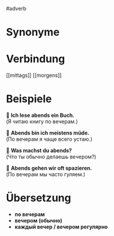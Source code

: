 #adverb
# Synonyme

# Verbindung 
[[mittags]]
[[morgens]]
# Beispiele
🔹 **Ich lese abends ein Buch.**  
(Я читаю книгу по вечерам.)

🔹 **Abends bin ich meistens müde.**  
(По вечерам я чаще всего устаю.)

🔹 **Was machst du abends?**  
(Что ты обычно делаешь вечером?)

🔹 **Abends gehen wir oft spazieren.**  
(По вечерам мы часто гуляем.)
# Übersetzung
- **по вечерам**
- **вечером (обычно)**
- **каждый вечер / вечером регулярно**